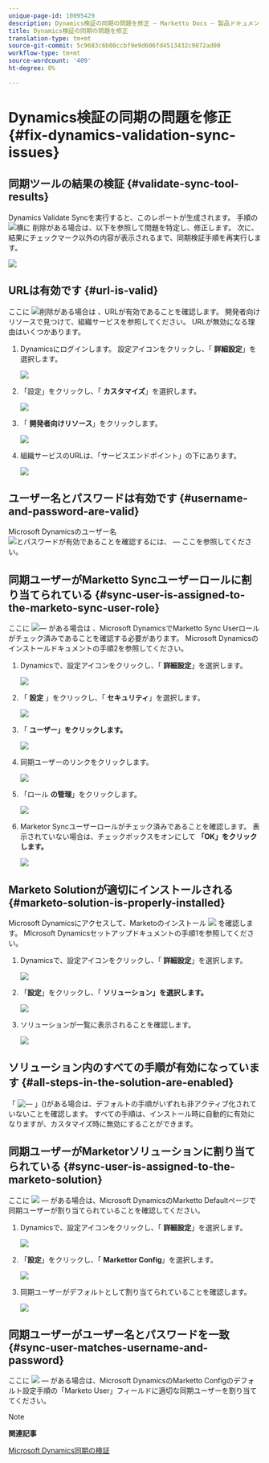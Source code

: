 ```yaml
---
unique-page-id: 10095429
description: Dynamics検証の同期の問題を修正 — Marketto Docs — 製品ドキュメント
title: Dynamics検証の同期の問題を修正
translation-type: tm+mt
source-git-commit: 5c9683c6b00ccbf9e9d606fd4513432c9872ad00
workflow-type: tm+mt
source-wordcount: '409'
ht-degree: 0%

---
```



# Dynamics検証の同期の問題を修正 {#fix-dynamics-validation-sync-issues}

## 同期ツールの結果の検証 {#validate-sync-tool-results}

Dynamics Validate Syncを実行すると、このレポートが生成されます。 手順の ![横に](assets/delete.png) 削除がある場合は、以下を参照して問題を特定し、修正します。 次に、結果にチェックマーク以外の内容が表示されるまで、同期検証手順を再実行します。

![](assets/image2015-9-22-15-3a58-3a12.png)

## URLは有効です {#url-is-valid}

ここに ![削除がある場合は](assets/delete.png) 、URLが有効であることを確認します。 開発者向けリソースで見つけて、組織サービスを参照してください。 URLが無効になる理由はいくつかあります。

1. Dynamicsにログインします。 設定アイコンをクリックし、「 **詳細設定**」を選択します。

   ![](assets/one.png)

1. 「設定」をクリックし、「 **カスタマイズ**」を選択します。

   ![](assets/two.png)

1. 「 **開発者向けリソース**」をクリックします。

   ![](assets/three.png)

1. 組織サービスのURLは、「サービスエンドポイント」の下にあります。

   ![](assets/four.png)

## ユーザー名とパスワードは有効です {#username-and-password-are-valid}

Microsoft Dynamicsのユーザー名 ![とパスワードが有効であることを確認するには、](assets/delete.png) — ここを参照してください。

## 同期ユーザーがMarketto Syncユーザーロールに割り当てられている {#sync-user-is-assigned-to-the-marketo-sync-user-role}

ここに ![— がある場合は](assets/delete.png) 、Microsoft DynamicsでMarketto Sync Userロールがチェック済みであることを確認する必要があります。 Microsoft Dynamicsのインストールドキュメントの手順2を参照してください。

1. Dynamicsで、設定アイコンをクリックし、「 **詳細設定**」を選択します。

   ![](assets/one.png)

1. 「 **設定** 」をクリックし、「 **セキュリティ**」を選択します。

   ![](assets/six.png)

1. 「 **ユーザー」をクリックします。**

   ![](assets/image2015-9-24-9-3a47-3a25.png)

1. 同期ユーザーのリンクをクリックします。

   ![](assets/seven.png)

1. 「ロール **の管理**」をクリックします。

   ![](assets/eight.png)

1. Marketor Syncユーザーロールがチェック済みであることを確認します。 表示されていない場合は、チェックボックスをオンにして **「OK」をクリックします。**

   ![](assets/image2015-9-24-9-3a59-3a21.png)

## Marketo Solutionが適切にインストールされる {#marketo-solution-is-properly-installed}

Microsoft Dynamicsにアクセスして、Marketoのインストール ![](assets/delete.png) を確認します。 MIcrosoft Dynamicsセットアップドキュメントの手順1を参照してください。

1. Dynamicsで、設定アイコンをクリックし、「 **詳細設定**」を選択します。

   ![](assets/one.png)

1. 「**設定**」をクリックし、「 **ソリューション」を選択します。**

   ![](assets/eleven.png)

1. ソリューションが一覧に表示されることを確認します。

   ![](assets/twelve.png)

## ソリューション内のすべての手順が有効になっています {#all-steps-in-the-solution-are-enabled}

「 ![—](assets/delete.png) 」()がある場合は、デフォルトの手順がいずれも非アクティブ化されていないことを確認します。 すべての手順は、インストール時に自動的に有効になりますが、カスタマイズ時に無効にすることができます。

## 同期ユーザーがMarketorソリューションに割り当てられている {#sync-user-is-assigned-to-the-marketo-solution}

ここに ![](assets/delete.png) — がある場合は、Microsoft DynamicsのMarketto Defaultページで同期ユーザーが割り当てられていることを確認してください。

1. Dynamicsで、設定アイコンをクリックし、「 **詳細設定**」を選択します。

   ![](assets/one.png)

1. 「**設定**」をクリックし、「 **Markettor Config**」を選択します。

   ![](assets/thirteen.png)

1. 同期ユーザーがデフォルトとして割り当てられていることを確認します。

   ![](assets/fourteen.png)

## 同期ユーザーがユーザー名とパスワードを一致 {#sync-user-matches-username-and-password}

ここに ![](assets/delete.png) — がある場合は、Microsoft DynamicsのMarketto Configのデフォルト設定手順の「Marketo User」フィールドに適切な同期ユーザーを割り当ててください。

>[!NOTE]
>
>**関連記事**
>
>[Microsoft Dynamics同期の検証](../../../../../product-docs/crm-sync/microsoft-dynamics-sync/sync-setup/validate-microsoft-dynamics-sync.md)

